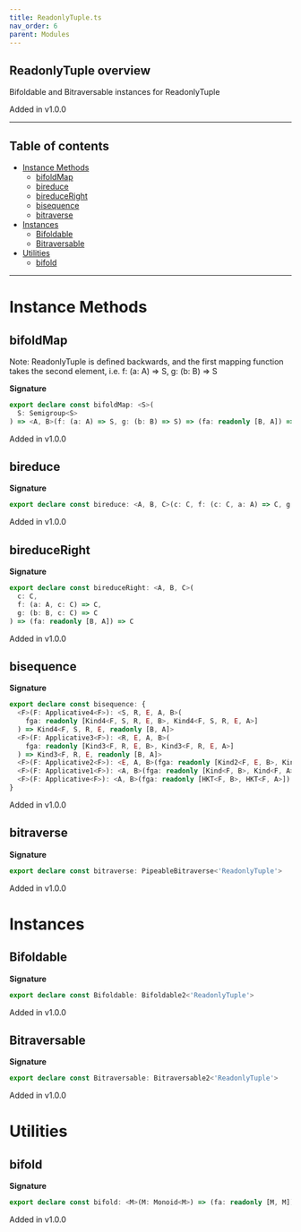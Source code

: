```yaml
---
title: ReadonlyTuple.ts
nav_order: 6
parent: Modules
---
```


## ReadonlyTuple overview

Bifoldable and Bitraversable instances for ReadonlyTuple

Added in v1.0.0

---

<h2 class="text-delta">Table of contents</h2>

- [Instance Methods](#instance-methods)
  - [bifoldMap](#bifoldmap)
  - [bireduce](#bireduce)
  - [bireduceRight](#bireduceright)
  - [bisequence](#bisequence)
  - [bitraverse](#bitraverse)
- [Instances](#instances)
  - [Bifoldable](#bifoldable)
  - [Bitraversable](#bitraversable)
- [Utilities](#utilities)
  - [bifold](#bifold)

---

# Instance Methods

## bifoldMap

Note: ReadonlyTuple is defined backwards, and the first mapping function takes the
second element, i.e. f: (a: A) => S, g: (b: B) => S

**Signature**

```ts
export declare const bifoldMap: <S>(
  S: Semigroup<S>
) => <A, B>(f: (a: A) => S, g: (b: B) => S) => (fa: readonly [B, A]) => S
```

Added in v1.0.0

## bireduce

**Signature**

```ts
export declare const bireduce: <A, B, C>(c: C, f: (c: C, a: A) => C, g: (c: C, b: B) => C) => (fa: readonly [B, A]) => C
```

Added in v1.0.0

## bireduceRight

**Signature**

```ts
export declare const bireduceRight: <A, B, C>(
  c: C,
  f: (a: A, c: C) => C,
  g: (b: B, c: C) => C
) => (fa: readonly [B, A]) => C
```

Added in v1.0.0

## bisequence

**Signature**

```ts
export declare const bisequence: {
  <F>(F: Applicative4<F>): <S, R, E, A, B>(
    fga: readonly [Kind4<F, S, R, E, B>, Kind4<F, S, R, E, A>]
  ) => Kind4<F, S, R, E, readonly [B, A]>
  <F>(F: Applicative3<F>): <R, E, A, B>(
    fga: readonly [Kind3<F, R, E, B>, Kind3<F, R, E, A>]
  ) => Kind3<F, R, E, readonly [B, A]>
  <F>(F: Applicative2<F>): <E, A, B>(fga: readonly [Kind2<F, E, B>, Kind2<F, E, A>]) => Kind2<F, E, readonly [B, A]>
  <F>(F: Applicative1<F>): <A, B>(fga: readonly [Kind<F, B>, Kind<F, A>]) => Kind<F, readonly [B, A]>
  <F>(F: Applicative<F>): <A, B>(fga: readonly [HKT<F, B>, HKT<F, A>]) => HKT<'ReadonlyTuple', readonly [B, A]>
}
```

Added in v1.0.0

## bitraverse

**Signature**

```ts
export declare const bitraverse: PipeableBitraverse<'ReadonlyTuple'>
```

Added in v1.0.0

# Instances

## Bifoldable

**Signature**

```ts
export declare const Bifoldable: Bifoldable2<'ReadonlyTuple'>
```

Added in v1.0.0

## Bitraversable

**Signature**

```ts
export declare const Bitraversable: Bitraversable2<'ReadonlyTuple'>
```

Added in v1.0.0

# Utilities

## bifold

**Signature**

```ts
export declare const bifold: <M>(M: Monoid<M>) => (fa: readonly [M, M]) => M
```

Added in v1.0.0
